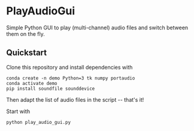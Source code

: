 # PlayAudioGui
Simple Python GUI to play (multi-channel) audio files and switch between them on the fly.

Quickstart
---

Clone this repository and install dependencies with

```
conda create -n demo Python=3 tk numpy portaudio
conda activate demo
pip install soundfile sounddevice
```

Then adapt the list of audio files in the script -- that's it!

Start with
```
python play_audio_gui.py
```
